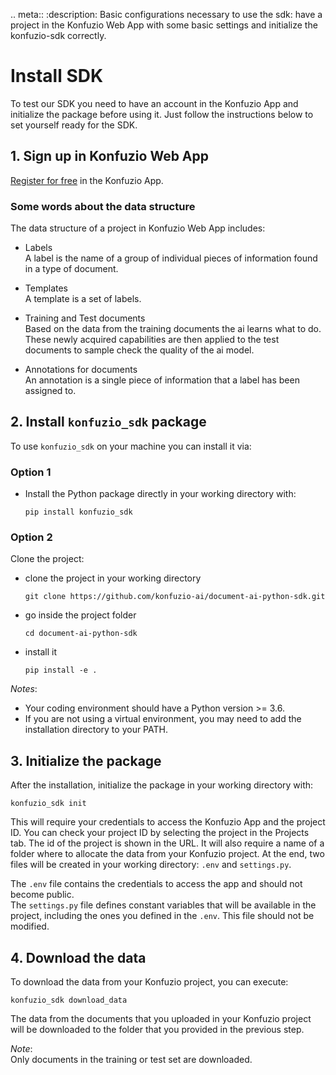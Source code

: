 .. meta::
   :description: Basic configurations necessary to use the sdk: have a project in the Konfuzio Web App with some basic settings and initialize the konfuzio-sdk correctly.


# Install SDK

To test our SDK you need to have an account in the Konfuzio App and initialize the package before using it. Just follow the instructions below to set yourself ready for the SDK.

## 1. Sign up in Konfuzio Web App

[Register for free](https://app.konfuzio.com/accounts/signup/) in the Konfuzio App.
 
### Some words about the data structure

The data structure of a project in Konfuzio Web App includes:

* Labels  
A label is the name of a group of individual pieces of information found in a type of document.

* Templates  
A template is a set of labels.

* Training and Test documents  
Based on the data from the training documents the ai learns what to do. These newly acquired capabilities are then applied to the test documents to sample check the quality of the ai model.

* Annotations for documents  
An annotation is a single piece of information that a label has been assigned to.


## 2. Install `konfuzio_sdk` package

To use `konfuzio_sdk` on your machine you can install it via:  

### Option 1

* Install the Python package directly in your working directory with:  
  
  `pip install konfuzio_sdk`  

### Option 2

Clone the project:

* clone the project in your working directory
  
  `git clone https://github.com/konfuzio-ai/document-ai-python-sdk.git`

* go inside the project folder
  
  `cd document-ai-python-sdk`

* install it
  
  `pip install -e .`


*Notes*:
* Your coding environment should have a Python version >= 3.6.  
* If you are not using a virtual environment, you may need to add the installation directory to your PATH. 

## 3. Initialize the package

After the installation, initialize the package in your working directory with:

`konfuzio_sdk init`

This will require your credentials to access the Konfuzio App and the project ID. 
You can check your project ID by selecting the project in the Projects tab. The id of the project is shown in the URL.
It will also require a name of a folder where to allocate the data from your Konfuzio project.
At the end, two files will be created in your working directory: `.env` and `settings.py`.  

The `.env` file contains the credentials to access the app and should not become public.  
The `settings.py` file defines constant variables that will be available in the project, including the ones you defined in the `.env`. This file should not be modified.

## 4. Download the data

To download the data from your Konfuzio project, you can execute:

`konfuzio_sdk download_data`

The data from the documents that you uploaded in your Konfuzio project will be downloaded to the folder that you provided in the previous step.  

*Note*:  
Only documents in the training or test set are downloaded.  
